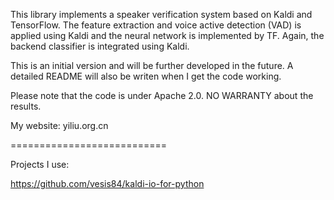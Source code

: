 This library implements a speaker verification system based on Kaldi and TensorFlow. 
The feature extraction and voice active detection (VAD) is applied using Kaldi and the neural network is implemented by TF.
Again, the backend classifier is integrated using Kaldi. 

This is an initial version and will be further developed in the future. 
A detailed README will also be writen when I get the code working.

Please note that the code is under Apache 2.0. NO WARRANTY about the results.

My website: yiliu.org.cn

===========================

Projects I use:

https://github.com/vesis84/kaldi-io-for-python